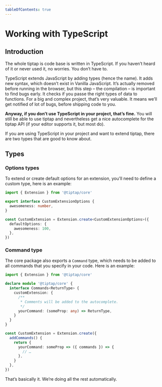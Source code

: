```yaml
---
tableOfContents: true
---
```


# Working with TypeScript

## Introduction
The whole tiptap is code base is written in TypeScript. If you haven’t heard of it or never used it, no worries. You don’t have to.

TypeScript extends JavaScript by adding types (hence the name). It adds new syntax, which doesn’t exist in Vanilla JavaScript. It’s actually removed before running in the browser, but this step – the compilation – is important to find bugs early. It checks if you passe the right types of data to functions. For a big and complex project, that’s very valuable. It means we’ll get notified of lot of bugs, before shipping code to you.

**Anyway, if you don’t use TypeScript in your project, that’s fine.** You will still be able to use tiptap and nevertheless get a nice autocomplete for the tiptap API (if your editor supports it, but most do).

If you are using TypeScript in your project and want to extend tiptap, there are two types that are good to know about.

## Types

### Options types
To extend or create default options for an extension, you’ll need to define a custom type, here is an example:

```ts
import { Extension } from '@tiptap/core'

export interface CustomExtensionOptions {
  awesomeness: number,
}

const CustomExtension = Extension.create<CustomExtensionOptions>({
  defaultOptions: {
    awesomeness: 100,
  },
})
```

### Command type
The core package also exports a `Command` type, which needs to be added to all commands that you specify in your code. Here is an example:

```ts
import { Extension } from '@tiptap/core'

declare module '@tiptap/core' {
  interface Commands<ReturnType> {
    customExtension: {
      /**
       * Comments will be added to the autocomplete.
       */
      yourCommand: (someProp: any) => ReturnType,
    }
  }
}

const CustomExtension = Extension.create({
  addCommands() {
    return {
      yourCommand: someProp => ({ commands }) => {
        // …
      },
    }
  },
})
```

That’s basically it. We’re doing all the rest automatically.
